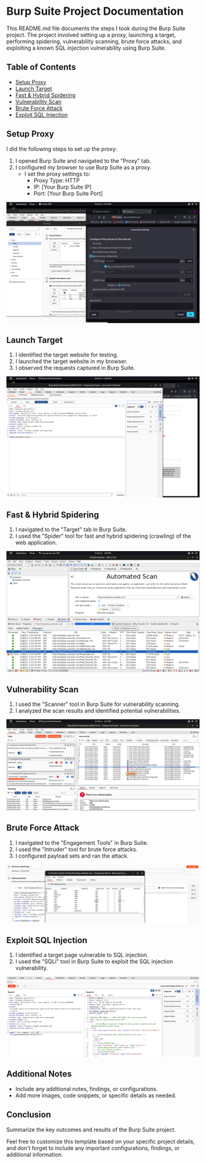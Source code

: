 # Burp Suite Project Documentation

This README.md file documents the steps I took during the Burp Suite project. The project involved setting up a proxy, launching a target, performing spidering, vulnerability scanning, brute force attacks, and exploiting a known SQL injection vulnerability using Burp Suite.

## Table of Contents

- [Setup Proxy](#setup-proxy)
- [Launch Target](#launch-target)
- [Fast & Hybrid Spidering](#fast--hybrid-spidering)
- [Vulnerability Scan](#vulnerability-scan)
- [Brute Force Attack](#brute-force-attack)
- [Exploit SQL Injection](#exploit-sql-injection)

## Setup Proxy

I did the following steps to set up the proxy:

1. I opened Burp Suite and navigated to the "Proxy" tab.
2. I configured my browser to use Burp Suite as a proxy.
   - I set the proxy settings to:
     - Proxy Type: HTTP
     - IP: [Your Burp Suite IP]
     - Port: [Your Burp Suite Port]

![Proxy Setup](images/proxy_setup.png)

## Launch Target

1. I identified the target website for testing.
2. I launched the target website in my browser.
3. I observed the requests captured in Burp Suite.

![Launch Target](images/launch_target.png)

## Fast & Hybrid Spidering

1. I navigated to the "Target" tab in Burp Suite.
2. I used the "Spider" tool for fast and hybrid spidering (crawling) of the web application.

![Spidering](images/spidering.png)

## Vulnerability Scan

1. I used the "Scanner" tool in Burp Suite for vulnerability scanning.
2. I analyzed the scan results and identified potential vulnerabilities.

![Vulnerability Scan](images/vulnerability_scan.png)

## Brute Force Attack

1. I navigated to the "Engagement Tools" in Burp Suite.
2. I used the "Intruder" tool for brute force attacks.
3. I configured payload sets and ran the attack.

![Brute Force](images/brute_force.png)

## Exploit SQL Injection

1. I identified a target page vulnerable to SQL injection.
2. I used the "SQLi" tool in Burp Suite to exploit the SQL injection vulnerability.

![SQL Injection](images/sql_injection.png)

## Additional Notes

- Include any additional notes, findings, or configurations.
- Add more images, code snippets, or specific details as needed.

## Conclusion

Summarize the key outcomes and results of the Burp Suite project.

Feel free to customize this template based on your specific project details, and don't forget to include any important configurations, findings, or additional information.
